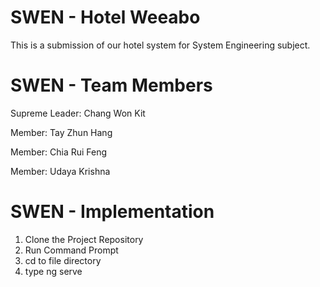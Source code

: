 # SWEN - Hotel Weeabo
This is a submission of our hotel system for System Engineering subject.

# SWEN - Team Members
Supreme Leader: Chang Won Kit

Member: Tay Zhun Hang

Member: Chia Rui Feng

Member: Udaya Krishna

# SWEN - Implementation
1. Clone the Project Repository
2. Run Command Prompt
3. cd to file directory
4.   type ng serve

